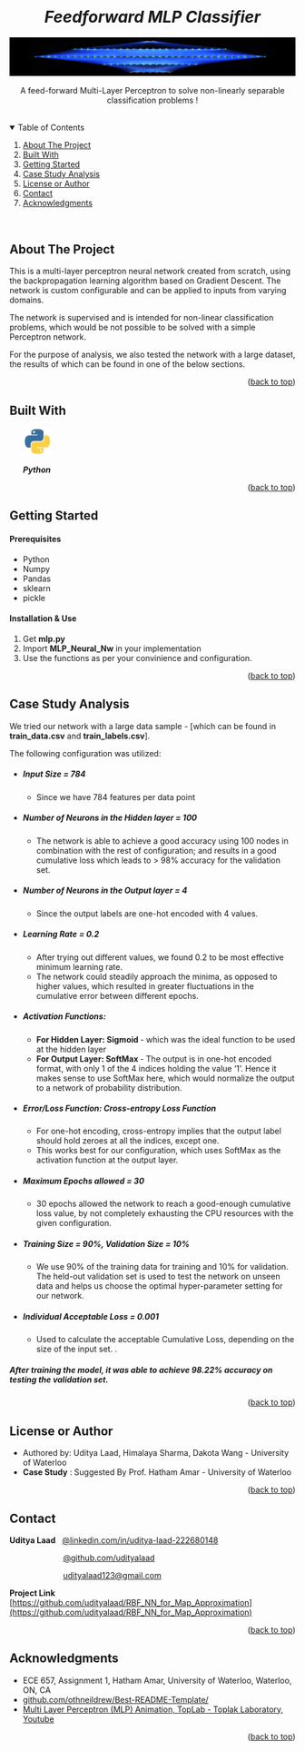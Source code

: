 <!-- Reference:
https://github.com/othneildrew/Best-README-Template -->
<a name="readme-top"></a>


<!-- PROJECT LOGO -->
<br />
<div align="center">
  <h1 align="center"><i> Feedforward MLP Classifier </i></h1>

  <img src="Read_Me_Content/TopLogo.png" alt="TopLogo">
  
  <p align="center">
    A feed-forward Multi-Layer Perceptron to solve non-linearly separable classification problems !
  </p>
</div>

<br>

<!-- TABLE OF CONTENTS -->
<details open>
  <summary>Table of Contents</summary>
  <ol>
    <li><a href="#about-the-project">About The Project</a></li>
    <li><a href="#built-with">Built With</a></li>
    <li><a href="#getting-started">Getting Started</a></li>
    <li><a href="#case-study-analysis">Case Study Analysis</a></li>
    <li><a href="#license-or-author">License or Author</a></li>
    <li><a href="#contact">Contact</a></li>
    <li><a href="#acknowledgments">Acknowledgments</a></li>
  </ol>
</details>

<br>

<!-- ABOUT THE PROJECT -->
## About The Project
  This is a multi-layer perceptron neural network created from scratch, using the backpropagation learning algorithm based on Gradient Descent. The network is custom configurable and can be applied to inputs from varying domains.

  The network is supervised and is intended for non-linear classification problems, which would be not possible to be solved with a simple Perceptron network.

  For the purpose of analysis, we also tested the network with a large dataset, the results of which can be found in one of the below sections.

  <p align="right">(<a href="#readme-top">back to top</a>)</p>



## Built With
  &nbsp; &nbsp; &nbsp; <img src="Read_Me_Content/Tech/Python.JPG" alt="Python_Logo" width="50"> &nbsp; &nbsp;

  &nbsp; &nbsp; &nbsp; <b><i> Python</i></b>

  <p align="right">(<a href="#readme-top">back to top</a>)</p>



<!-- GETTING STARTED -->
## Getting Started
  #### Prerequisites
  * Python
  * Numpy
  * Pandas
  * sklearn
  * pickle

  #### Installation & Use
  1. Get <b>mlp.py</b>
  2. Import <b>MLP_Neural_Nw</b> in your implementation
  3. Use the functions as per your convinience and configuration.

  <p align="right">(<a href="#readme-top">back to top</a>)</p>



<!-- USAGE EXAMPLES -->
## Case Study Analysis
  We tried our network with a large data sample - [which can be found in <b>train_data.csv</b> and <b>train_labels.csv</b>].

  The following configuration was utilized:
  * ##### Input Size = 784
     - Since we have 784 features per data point
  
  <spacer type="vertical" height="4" width="2"></spacer>

  * ##### Number of Neurons in the Hidden layer = 100
     - The network is able to achieve a good accuracy using 100 nodes in combination with the rest of configuration; and results in a good cumulative loss which leads to > 98% accuracy for the validation set.

  <spacer type="vertical" height="4" width="2"></spacer>

  * ##### Number of Neurons in the Output layer = 4
     - Since the output labels are one-hot encoded with 4 values.

  <spacer type="vertical" height="4" width="2"></spacer>

  * ##### Learning Rate = 0.2
     - After trying out different values, we found 0.2 to be most effective minimum learning rate.
     - The network could steadily approach the minima, as opposed to higher values, which resulted in greater fluctuations in the cumulative error between different epochs.

  <spacer type="vertical" height="4" width="2"></spacer>

  * ##### Activation Functions:
     - <b> For Hidden Layer: Sigmoid </b> - which was the ideal function to be used at the hidden layer
     - <b> For Output Layer: SoftMax </b> - The output is in one-hot encoded format, with only 1 of the 4 indices holding the value ‘1’. Hence it makes sense to use SoftMax here, which would normalize the output to a network of probability distribution.
  
  <spacer type="vertical" height="4" width="2"></spacer>
  
  * ##### Error/Loss Function: Cross-entropy Loss Function
     - For one-hot encoding, cross-entropy implies that the output label should hold zeroes at all the indices, except one.
     - This works best for our configuration, which uses SoftMax as the activation function at the output layer.
  
  <spacer type="vertical" height="4" width="2"></spacer>

  * ##### Maximum Epochs allowed = 30
     - 30 epochs allowed the network to reach a good-enough cumulative loss value, by not completely exhausting the CPU resources with the given configuration.

  <spacer type="vertical" height="4" width="2"></spacer>

  * ##### Training Size = 90%, Validation Size = 10%
     - We use 90% of the training data for training and 10% for validation. The held-out validation set is used to test the network on unseen data and helps us choose the optimal hyper-parameter setting for our network.

  <spacer type="vertical" height="4" width="2"></spacer>

  * ##### Individual Acceptable Loss = 0.001
     - Used to calculate the acceptable Cumulative Loss, depending on the size of the input set.
      .

  ##### After training the model, it was able to achieve 98.22% accuracy on testing the validation set.

  <p align="right">(<a href="#readme-top">back to top</a>)</p>


<!-- LICENSE -->
## License or Author
  * Authored by: Uditya Laad, Himalaya Sharma, Dakota Wang - University of Waterloo
  * <b> Case Study</b> : Suggested By Prof. Hatham Amar - University of Waterloo

  <p align="right">(<a href="#readme-top">back to top</a>)</p>



<!-- CONTACT -->
## Contact
  <b>Uditya Laad</b> &nbsp; [@linkedin.com/in/uditya-laad-222680148](https://www.linkedin.com/in/uditya-laad-222680148/)
  
  &nbsp; &nbsp; &nbsp; &nbsp; &nbsp; &nbsp; &nbsp; &nbsp; &nbsp; &nbsp; &nbsp; &nbsp; [@github.com/udityalaad](https://github.com/udityalaad)
  
  &nbsp; &nbsp; &nbsp; &nbsp; &nbsp; &nbsp; &nbsp; &nbsp; &nbsp; &nbsp; &nbsp; &nbsp; udityalaad123@gmail.com

  <b>Project Link</b> &nbsp; [https://github.com/udityalaad/RBF_NN_for_Map_Approximation](https://github.com/udityalaad/RBF_NN_for_Map_Approximation)

  <p align="right">(<a href="#readme-top">back to top</a>)</p>



<!-- ACKNOWLEDGMENTS -->
## Acknowledgments
  * ECE 657, Assignment 1, Hatham Amar, University of Waterloo, Waterloo, ON, CA
  * [github.com/othneildrew/Best-README-Template/](https://github.com/othneildrew/Best-README-Template)
  * [Multi Layer Perceptron (MLP) Animation, TopLab - Toplak Laboratory, Youtube](https://www.youtube.com/watch?v=HIpnydr2jK0&ab_channel=TopLab-ToplakLaboratory)

  <p align="right">(<a href="#readme-top">back to top</a>)</p>

